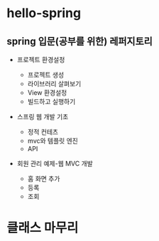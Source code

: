 # hello-spring
## spring 입문(공부를 위한) 레퍼지토리
* 프로젝트 환경설정
  - 프로젝트 생성
  - 라이브러리 살펴보기
  - View 환경설정
  - 빌드하고 실행하기

* 스프링 웹 개발 기초
  - 정적 컨테츠
  - mvc와 템플릿 엔진
  - API

* 회원 관리 예제-웹 MVC 개발
  - 홈 화면 추가
  - 등록
  - 조회

# 클래스 마무리